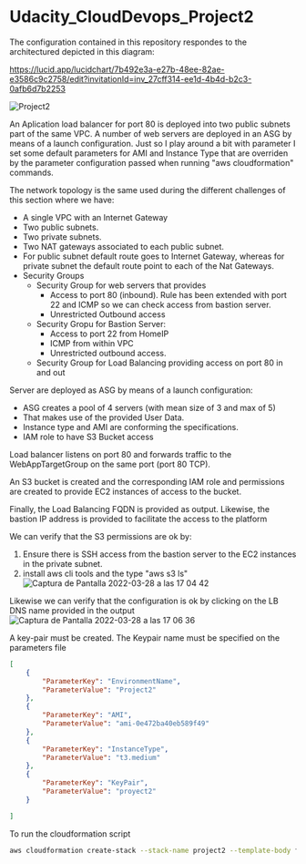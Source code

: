 # Udacity_CloudDevops_Project2
The configuration contained in this repository respondes to the architectured depicted in this diagram:

https://lucid.app/lucidchart/7b492e3a-e27b-48ee-82ae-e3586c9c2758/edit?invitationId=inv_27cff314-ee1d-4b4d-b2c3-0afb6d7b2253

![Project2](https://user-images.githubusercontent.com/23102562/160429619-2d33e2a9-6a08-43f1-87fe-0a6a0386f478.jpeg)


An Aplication load balancer for port 80 is deployed into two public subnets part of the same VPC. A number of web servers are deployed in an ASG by means of a launch configuration.
Just so I play around a bit with parameter I set some default parameters for AMI and Instance Type that are overriden by the parameter configuration passed when running "aws cloudformation" commands.

The network topology is the same used during the different challenges of this section where we have:
* A single VPC with an Internet Gateway
* Two public subnets.
* Two private subnets.
* Two NAT gateways associated to each public subnet.
* For public subnet default route goes to Internet Gateway, whereas for private subnet the default route point to each of the Nat Gateways.
* Security Groups
  - Security Group for web servers that provides
    - Access to port 80 (inbound). Rule has been extended with port 22 and ICMP so we can check access from bastion server.
    - Unrestricted Outbound access
  - Security Gropu for Bastion Server:
    - Access to port 22 from HomeIP
    - ICMP from within VPC
    - Unrestricted outbound access.
  - Security Group for Load Balancing providing access on port 80 in and out

Server are deployed as ASG by means of a launch configuration:
  * ASG creates a pool of 4 servers (with mean size of 3 and max of 5)
  * That makes use of the provided User Data. 
  * Instance type and AMI are conforming the specifications.
  * IAM role to have S3 Bucket access

Load balancer listens on port 80 and forwards traffic to the WebAppTargetGroup on the same port (port 80 TCP).

An S3 bucket is created and the corresponding IAM role and permissions are created to provide EC2 instances of access to the bucket.

Finally, the Load Balancing FQDN is provided as output. Likewise, the bastion IP address is provided to facilitate the access to the platform

We can verify that the S3 permissions are ok by:
1. Ensure there is SSH access from the bastion server to the EC2 instances in the private subnet.
2. install aws cli tools and the type "aws s3 ls"
![Captura de Pantalla 2022-03-28 a las 17 04 42](https://user-images.githubusercontent.com/23102562/160428250-2b3b4cd6-64f2-484e-a375-8a7bdc58985e.png)

Likewise we can verify that the configuration is ok by clicking on the LB DNS name provided in the output
![Captura de Pantalla 2022-03-28 a las 17 06 36](https://user-images.githubusercontent.com/23102562/160428801-8e9f6ea9-b3e2-4f79-a83e-5c23718190ca.png)


A key-pair must be created. The Keypair name must be specified on the parameters file

````json
[
	{
		"ParameterKey": "EnvironmentName",
		"ParameterValue": "Project2"
	},
    {
		"ParameterKey": "AMI",
		"ParameterValue": "ami-0e472ba40eb589f49"
	},
    {
		"ParameterKey": "InstanceType",
		"ParameterValue": "t3.medium"
	},
	{
		"ParameterKey": "KeyPair",
		"ParameterValue": "proyect2"
	}

]
````


To run the cloudformation script
```bash
aws cloudformation create-stack --stack-name project2 --template-body file://project2.yml --parameters file://project2.json --capabilities "CAPABILITY_IAM" "CAPABILITY_NAMED_IAM"
````



